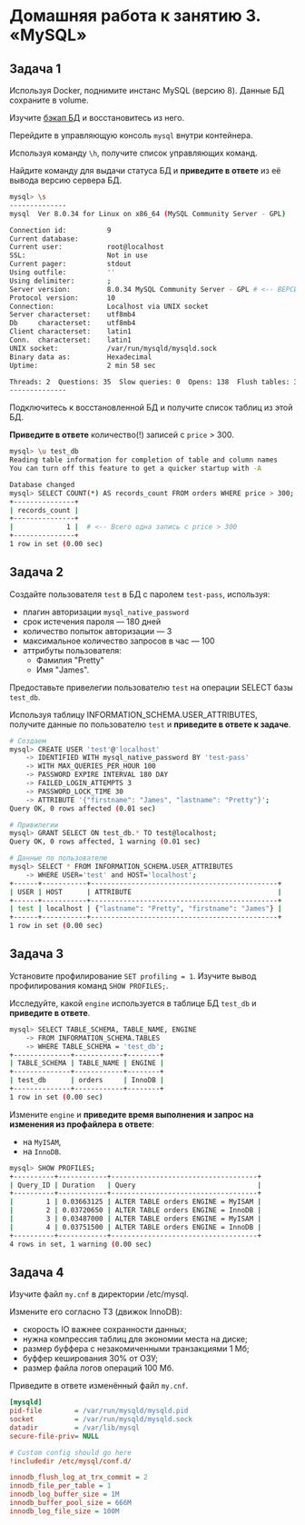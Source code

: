 # Домашняя работа к занятию 3. «MySQL»## Задача 1Используя Docker, поднимите инстанс MySQL (версию 8). Данные БД сохраните в volume.Изучите [бэкап БД](https://github.com/netology-code/virt-homeworks/tree/virt-11/06-db-03-mysql/test_data) и восстановитесь из него.Перейдите в управляющую консоль `mysql` внутри контейнера.Используя команду `\h`, получите список управляющих команд.Найдите команду для выдачи статуса БД и **приведите в ответе** из её вывода версию сервера БД.```shmysql> \s--------------mysql  Ver 8.0.34 for Linux on x86_64 (MySQL Community Server - GPL)Connection id:          9Current database:       Current user:           root@localhostSSL:                    Not in useCurrent pager:          stdoutUsing outfile:          ''Using delimiter:        ;Server version:         8.0.34 MySQL Community Server - GPL # <-- ВЕРСИЯ СЕРВЕРА БДProtocol version:       10Connection:             Localhost via UNIX socketServer characterset:    utf8mb4Db     characterset:    utf8mb4Client characterset:    latin1Conn.  characterset:    latin1UNIX socket:            /var/run/mysqld/mysqld.sockBinary data as:         HexadecimalUptime:                 2 min 58 secThreads: 2  Questions: 35  Slow queries: 0  Opens: 138  Flush tables: 3  Open tables: 56  Queries per second avg: 0.196--------------```Подключитесь к восстановленной БД и получите список таблиц из этой БД.**Приведите в ответе** количество(!) записей с `price` > 300.```shmysql> \u test_dbReading table information for completion of table and column namesYou can turn off this feature to get a quicker startup with -ADatabase changedmysql> SELECT COUNT(*) AS records_count FROM orders WHERE price > 300;+---------------+| records_count |+---------------+|             1 |  # <-- Всего одна запись с price > 300+---------------+1 row in set (0.00 sec)```## Задача 2Создайте пользователя `test` в БД c паролем `test-pass`, используя:- плагин авторизации `mysql_native_password`- срок истечения пароля — 180 дней - количество попыток авторизации — 3 - максимальное количество запросов в час — 100- аттрибуты пользователя:    - Фамилия "Pretty"    - Имя "James".Предоставьте привелегии пользователю `test` на операции SELECT базы `test_db`.    Используя таблицу INFORMATION_SCHEMA.USER_ATTRIBUTES, получите данные по пользователю `test` и **приведите в ответе к задаче**.```sh# Создаемmysql> CREATE USER 'test'@'localhost'     -> IDENTIFIED WITH mysql_native_password BY 'test-pass'     -> WITH MAX_QUERIES_PER_HOUR 100     -> PASSWORD EXPIRE INTERVAL 180 DAY     -> FAILED_LOGIN_ATTEMPTS 3     -> PASSWORD_LOCK_TIME 30     -> ATTRIBUTE '{"firstname": "James", "lastname": "Pretty"}';Query OK, 0 rows affected (0.01 sec)# Привилегииmysql> GRANT SELECT ON test_db.* TO test@localhost;Query OK, 0 rows affected, 1 warning (0.01 sec)# Данные по пользователюmysql> SELECT * FROM INFORMATION_SCHEMA.USER_ATTRIBUTES    -> WHERE USER='test' and HOST='localhost';+------+-----------+----------------------------------------------+| USER | HOST      | ATTRIBUTE                                    |+------+-----------+----------------------------------------------+| test | localhost | {"lastname": "Pretty", "firstname": "James"} |+------+-----------+----------------------------------------------+1 row in set (0.00 sec)```## Задача 3Установите профилирование `SET profiling = 1`.Изучите вывод профилирования команд `SHOW PROFILES;`.Исследуйте, какой `engine` используется в таблице БД `test_db` и **приведите в ответе**.```shmysql> SELECT TABLE_SCHEMA, TABLE_NAME, ENGINE     -> FROM INFORMATION_SCHEMA.TABLES     -> WHERE TABLE_SCHEMA = 'test_db';+--------------+------------+--------+| TABLE_SCHEMA | TABLE_NAME | ENGINE |+--------------+------------+--------+| test_db      | orders     | InnoDB |+--------------+------------+--------+1 row in set (0.00 sec)```Измените `engine` и **приведите время выполнения и запрос на изменения из профайлера в ответе**:- на `MyISAM`,- на `InnoDB`.```shmysql> SHOW PROFILES;+----------+------------+------------------------------------+| Query_ID | Duration   | Query                              |+----------+------------+------------------------------------+|        1 | 0.03663125 | ALTER TABLE orders ENGINE = MyISAM ||        2 | 0.03720650 | ALTER TABLE orders ENGINE = InnoDB ||        3 | 0.03487000 | ALTER TABLE orders ENGINE = MyISAM ||        4 | 0.03751500 | ALTER TABLE orders ENGINE = InnoDB |+----------+------------+------------------------------------+4 rows in set, 1 warning (0.00 sec)```## Задача 4 Изучите файл `my.cnf` в директории /etc/mysql.Измените его согласно ТЗ (движок InnoDB):- скорость IO важнее сохранности данных;- нужна компрессия таблиц для экономии места на диске;- размер буффера с незакомиченными транзакциями 1 Мб;- буффер кеширования 30% от ОЗУ;- размер файла логов операций 100 Мб.Приведите в ответе изменённый файл `my.cnf`.```ini[mysqld]pid-file        = /var/run/mysqld/mysqld.pidsocket          = /var/run/mysqld/mysqld.sockdatadir         = /var/lib/mysqlsecure-file-priv= NULL# Custom config should go here!includedir /etc/mysql/conf.d/innodb_flush_log_at_trx_commit = 2innodb_file_per_table = 1innodb_log_buffer_size = 1Minnodb_buffer_pool_size = 666Minnodb_log_file_size = 100M```